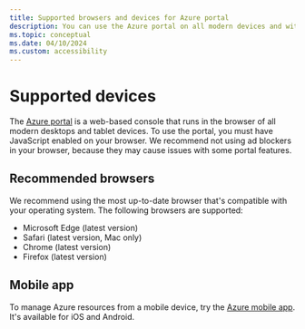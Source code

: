 ```yaml
---
title: Supported browsers and devices for Azure portal
description: You can use the Azure portal on all modern devices and with the latest browser versions.
ms.topic: conceptual
ms.date: 04/10/2024
ms.custom: accessibility
---
```


# Supported devices

The [Azure portal](https://portal.azure.com) is a web-based console that runs in the browser of all modern desktops and tablet devices. To use the portal, you must have JavaScript enabled on your browser. We recommend not using ad blockers in your browser, because they may cause issues with some portal features.

## Recommended browsers

We recommend using the most up-to-date browser that's compatible with your operating system. The following browsers are supported:

* Microsoft Edge (latest version)
* Safari (latest version, Mac only)
* Chrome (latest version)
* Firefox (latest version)

## Mobile app

To manage Azure resources from a mobile device, try the [Azure mobile app](mobile-app/overview.md). It's available for iOS and Android.
